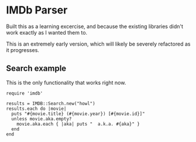 IMDb Parser
===========

Built this as a learning excercise, and because the existing libraries didn't work exactly as I wanted them to.

This is an extremely early version, which will likely be severely refactored as it progresses.

Search example
--------------

This is the only functionality that works right now.

    require 'imdb'

    results = IMDB::Search.new("howl")
    results.each do |movie|
      puts "#{movie.title} (#{movie.year}) [#{movie.id}]"
      unless movie.aka.empty?
        movie.aka.each { |aka| puts "  a.k.a. #{aka}" }
      end
    end
